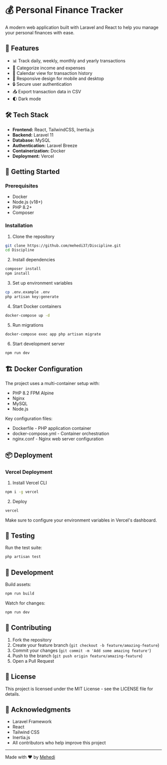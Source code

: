 # 💰 Personal Finance Tracker

A modern web application built with Laravel and React to help you manage your personal finances with ease.

## 🌟 Features

- 📊 Track daily, weekly, monthly and yearly transactions
- 💸 Categorize income and expenses
- 📅 Calendar view for transaction history
- 📱 Responsive design for mobile and desktop
- 🔒 Secure user authentication
- 📤 Export transaction data in CSV
- 🌓 Dark mode

## 🛠️ Tech Stack

- **Frontend:** React, TailwindCSS, Inertia.js
- **Backend:** Laravel 11
- **Database:** MySQL
- **Authentication:** Laravel Breeze
- **Containerization:** Docker
- **Deployment:** Vercel

## 🚀 Getting Started

### Prerequisites

- Docker
- Node.js (v18+)
- PHP 8.2+
- Composer

### Installation

1. Clone the repository
```bash
git clone https://github.com/mehedi37/Discipline.git
cd Discipline
```

2. Install dependencies
```bash
composer install
npm install
```

3. Set up environment variables
```bash
cp .env.example .env
php artisan key:generate
```

4. Start Docker containers
```bash
docker-compose up -d
```

5. Run migrations
```bash
docker-compose exec app php artisan migrate
```

6. Start development server
```bash
npm run dev
```

## 🏗️ Docker Configuration

The project uses a multi-container setup with:
- PHP 8.2 FPM Alpine
- Nginx
- MySQL
- Node.js

Key configuration files:
 - Dockerfile - PHP application container
 - docker-compose.yml - Container orchestration
 - nginx.conf - Nginx web server configuration

## 📦 Deployment

### Vercel Deployment

1. Install Vercel CLI
```bash
npm i -g vercel
```

2. Deploy
```bash
vercel
```

Make sure to configure your environment variables in Vercel's dashboard.

## 🧪 Testing

Run the test suite:
```bash
php artisan test
```

## 🔧 Development

Build assets:
```bash
npm run build
```

Watch for changes:
```bash
npm run dev
```

## 🤝 Contributing

1. Fork the repository
2. Create your feature branch (`git checkout -b feature/amazing-feature`)
3. Commit your changes (`git commit -m 'Add some amazing feature'`)
4. Push to the branch (`git push origin feature/amazing-feature`)
5. Open a Pull Request

## 📝 License

This project is licensed under the MIT License - see the LICENSE file for details.

## 👏 Acknowledgments

- Laravel Framework
- React
- Tailwind CSS
- Inertia.js
- All contributors who help improve this project

---
Made with ❤️ by [Mehedi](https://github.com/mehedi37)
